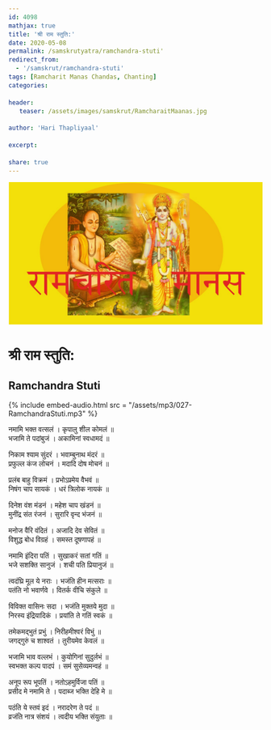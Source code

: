 ```yaml
---    
id: 4098    
mathjax: true    
title: 'श्री राम स्तुति:'    
date: 2020-05-08    
permalink: /samskrutyatra/ramchandra-stuti'
redirect_from: 
  - '/samskrut/ramchandra-stuti'
tags: [Ramcharit Manas Chandas, Chanting]    
categories:    
    
header:    
   teaser: /assets/images/samskrut/RamcharaitMaanas.jpg    
    
author: 'Hari Thapliyaal'    
    
excerpt:    
    
share: true    
---    
```

    
![](/assets/images/samskrut/RamcharaitMaanas.jpg)    
    
# श्री राम स्तुति:    
## Ramchandra Stuti    
    
{% include embed-audio.html src = "/assets/mp3/027-RamchandraStuti.mp3" %}     
    
नमामि भक्त वत्सलं । कृपालु शील कोमलं ॥    
भजामि ते पदांबुजं । अकामिनां स्वधामदं ॥    
    
निकाम श्याम सुंदरं । भवाम्बुनाथ मंदरं ॥    
प्रफुल्ल कंज लोचनं । मदादि दोष मोचनं ॥    
    
प्रलंब बाहु विक्रमं । प्रभोऽप्रमेय वैभवं ॥    
निषंग चाप सायकं । धरं त्रिलोक नायकं ॥    
    
दिनेश वंश मंडनं । महेश चाप खंडनं ॥    
मुनींद्र संत रंजनं । सुरारि वृन्द भंजनं ॥    
    
मनोज वैरि वंदितं । अजादि देव सेवितं ॥    
विशुद्ध बोध विग्रहं । समस्त दूषणापहं ॥    
    
नमामि इंदिरा पतिं । सुखाकरं सतां गतिं ॥    
भजे सशक्ति सानुजं । शची पति प्रियानुजं ॥    
    
त्वदंघ्रि मूल ये नराः । भजंति हीन मत्सराः ॥    
पतंति नो भवार्णवे । वितर्क वीचि संकुले ॥    
    
विविक्त वासिनः सदा । भजंति मुक्तये मुदा ॥    
निरस्य इंद्रियादिकं । प्रयांति ते गतिं स्वकं ॥    
    
तमेकमद्भुतं प्रभुं । निरीहमीश्वरं विभुं ॥    
जगद्गुरुं च शाश्वतं । तुरीयमेव केवलं ॥    
    
भजामि भाव वल्लभं । कुयोगिनां सुदुर्लभं ॥    
स्वभक्त कल्प पादपं । समं सुसेव्यमन्वहं ॥    
    
अनूप रूप भूपतिं । नतोऽहमुर्विजा पतिं ॥    
प्रसीद मे नमामि ते । पदाब्ज भक्ति देहि मे ॥    
    
पठंति ये स्तवं इदं । नरादरेण ते पदं ॥    
व्रजंति नात्र संशयं । त्वदीय भक्ति संयुताः ॥    
    
